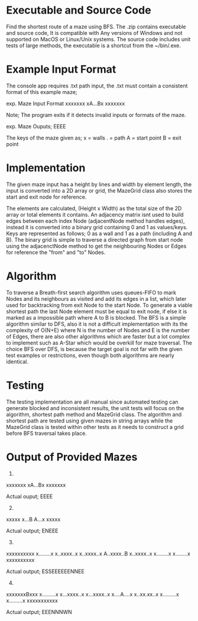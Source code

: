 # Executable and Source Code
Find the shortest route of a maze using BFS.
The .zip contains executable and source code, It is compatible with Any versions of Windows and not supported on MacOS or Linux/Unix systems.
The source code includes unit tests of large methods, the executable is a shortcut from the ~/bin/.exe.

# Example Input Format
The console app requires .txt path input, the .txt must contain a consistent format of this example maze;

exp. Maze Input Format
xxxxxxx
xA...Bx
xxxxxxx

Note; The program exits if it detects invalid inputs or formats of the maze.

exp. Maze Ouputs;
EEEE

The keys of the maze given as;
x = walls
. = path
A = start point
B = exit point

# Implementation
The given maze input has a height by lines and width by element length, the input is converted into a 2D array or grid, the MazeGrid class also stores the start and exit node for reference. 


The elements are calculated, (Height x Width) as the total size of the 2D array or total elements it contains. 
An adjacency matrix isnt used to build edges between each index Node (adjacentNode method handles edges), instead it is converted into a binary grid containing 0 and 1 as values/keys. 
Keys are represented as follows; 0 as a wall and 1 as a path (including A and B). The binary grid is simple to traverse a directed graph from start node using the adjacenctNode method to get the neighbouring Nodes or Edges for reference the "from" and "to" Nodes. 

# Algorithm
To traverse a Breath-first search algorithm uses queues-FIFO to mark Nodes and its neighbours as visited and add its edges in a list, which later used for backtracking from exit Node to the start Node. To generate a viable shortest path the last Node element must be equal to exit node, if else it is marked as a impossible path where A to B is blocked.
The BFS is a simple algorithm similar to DFS, also it is not a difficult implementation with its the complexity of O(N+E) where N is the number of Nodes and E is the number of Edges, there are also other algorithms which are faster but a lot complex to implement such as A-Star which would be overkill for maze traversal. 
The choice BFS over DFS, is because the target goal is not far with the given test examples or restrictions, even though both algorithms are nearly identical.

# Testing
The testing implementation are all manual since automated testing can generate blocked and inconsistent results, the unit tests will focus on the algorithm, shortest path method and MazeGrid class. The algorithm and shortest path are tested using given mazes in string arrays while the MazeGrid class is tested within other tests as it needs to construct a grid before BFS traversal takes place.

# Output of Provided Mazes

1)
xxxxxxx
xA...Bx
xxxxxxx

Actual ouput;
EEEE

2)
xxxxx
x...B
A...x
xxxxx

Actual output;
ENEEE

3)
xxxxxxxxxx
x........x
x..xxxx..x
x..xxxx..x
A..xxxx..B
x..xxxx..x
x........x
x........x
xxxxxxxxxx

Actual output;
ESSEEEEEENNEE

4)
xxxxxxxBxxx
x.........x
x...xxxx..x
x...xxxx..x
x....A....x
x..xx.xx..x
x.........x
x.........x
xxxxxxxxxxx

Actual output;
EEENNNWN
